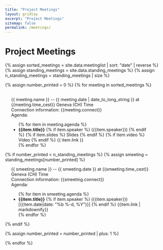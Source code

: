 ```yaml
---
title: "Project Meetings"
layout: gridlay
excerpt: "Project Meetings"
sitemap: false
permalink: /meetings/
---
```


# Project Meetings

{% assign sorted_meetings = site.data.meetinglist | sort: "date" | reverse %}
{% assign standing_meetings = site.data.standing_meetings %}
{% assign n_standing_meetings = standing_meetings | size %}

{% assign number_printed = 0 %}
{% for meeting in sorted_meetings %}

<div class="row">
<span id="{{meeting.label}}">&nbsp;</span>
<div class="col-sm-6 clearfix">
<div class="well" style="padding-left: 20px; padding-right: 20px">
  <a style="text-decoration:none;" href="#{{meeting.label}}">
    {{ meeting.name }} -- {{ meeting.date | date_to_long_string }} at {{meeting.time_cest}} Geneva (CH) Time
  </a>
<div>Connection information: {{meeting.connect}} <br />
</div><div>
  Agenda:
  <ul>{% for item in meeting.agenda %}
    <li><strong>{{item.title}}</strong>
      {% if item.speaker %}
        ({{item.speaker}})
      {% endif %}
      {% if item.slides %}
      <a style="text-decoration:none;" href="{{item.slides}}">Slides</a>
      {% endif %}
      {% if item.video %}
      <a style="text-decoration:none;" href="{{item.video}}">Video</a>
      {% endif %}
      {{ item.link }}
    </li>
    {% endfor %}</ul>
</div>
</div>
</div>

{% if number_printed < n_standing_meetings %}
{% assign smeeting = standing_meetings[number_printed] %}
<div class="col-sm-6 clearfix">
<div class="well" style="padding-left: 20px; padding-right: 20px">
  <a style="text-decoration:none;" href="#{{smeeting.label}}">
    {{ smeeting.name }} -- {{ smeeting.date }} at {{smeeting.time_cest}} Geneva (CH) Time
  </a>
<div>
  Connection information: {{smeeting.connect}} <br />
</div><div>
  Agenda:
  <ul>
    {% for item in smeeting.agenda %}
    <li><strong>{{item.title}}</strong>
      {% if item.speaker %}
        ({{item.speaker}}) [{{item.date|date: "%b %-d, %Y"}}]
      {% endif %}
      {{item.link | markdownify}}
    </li>
    {% endfor %}
   </ul>
</div>
</div>
</div>

{% endif %}

{% assign number_printed = number_printed | plus: 1 %}

</div>

{% endfor %} 
